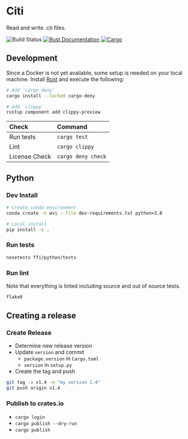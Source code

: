 # Citi
Read and write .cti files.

![Build Status](https://github.com/Wave-View-Imaging/citi/actions/workflows/ci.yml/badge.svg)
[![Rust Documentation](https://docs.rs/citi/badge.svg)](docs.rs/citi)
[![Cargo](https://img.shields.io/crates/d/citi)](https://crates.io/crates/citi/)

## Development
Since a Docker is not yet available, some setup is needed on your local machine.
Install [Rust](https://www.rust-lang.org/) and execute the following:
```bash
# Add `cargo deny`
cargo install --locked cargo-deny

# Add `clippy`
rustup component add clippy-preview
```

| Check         | Command            |
|:--------------|:-------------------|
| Run tests     | `cargo test`       |
| Lint          | `cargo clippy`     |
| License Check | `cargo deny check` |

## Python

### Dev Install
```bash
# Create conda environment
conda create -n wvi --file dev-requirements.txt python=3.8

# Local install
pip install -e .
```

### Run tests
```bash
nosetests ffi/python/tests
```

### Run lint
Note that everything is linted including source and out of source tests.
```bash
flake8
```

## Creating a release

### Create Release
- Determine new release version
- Update `version` and commit
  - `package.version` in `Cargo.toml`
  - `version` in `setup.py`
- Create the tag and push
```bash
git tag -a v1.4 -m "my version 1.4"
git push origin v1.4
```

### Publish to crates.io
- `cargo login`
- `cargo publish --dry-run`
- `cargo publish`
